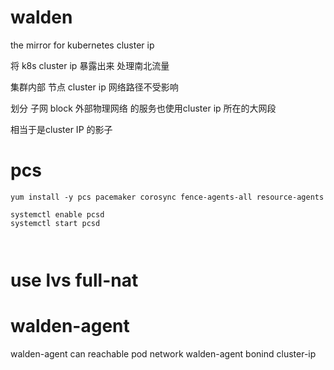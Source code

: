 # walden
the mirror for kubernetes cluster ip


将 k8s cluster ip  暴露出来 处理南北流量

集群内部 节点 cluster ip 网络路径不受影响


划分 子网 block    外部物理网络 的服务也使用cluster ip 所在的大网段

相当于是cluster IP  的影子




#  pcs


```azure
yum install -y pcs pacemaker corosync fence-agents-all resource-agents
```

```azure
systemctl enable pcsd
systemctl start pcsd
    
    
```


# use lvs full-nat



# walden-agent
walden-agent  can reachable pod network
walden-agent bonind  cluster-ip

















